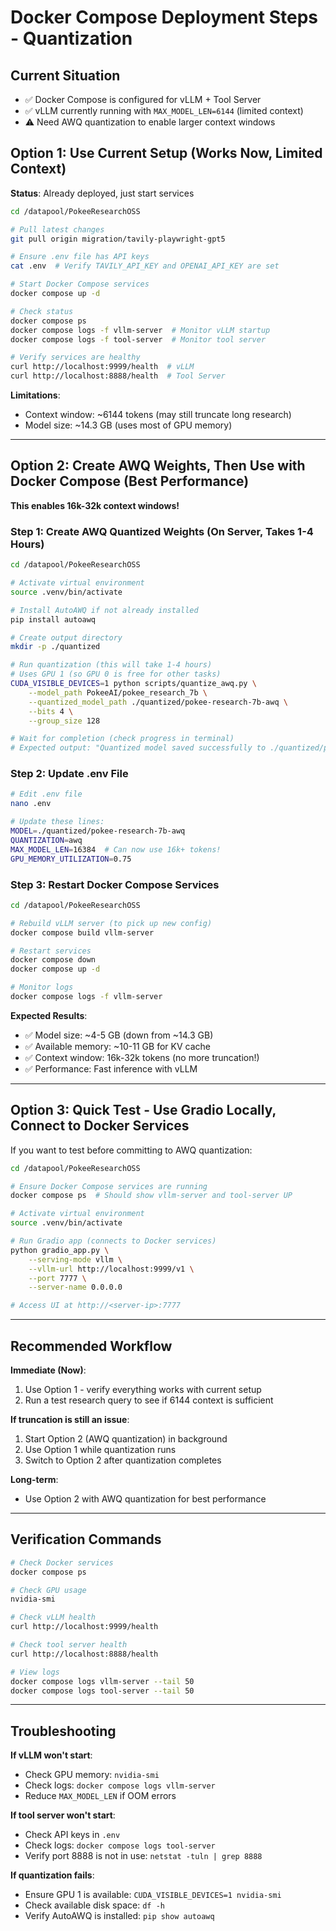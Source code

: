 # Docker Compose Deployment Steps - Quantization

## Current Situation

- ✅ Docker Compose is configured for vLLM + Tool Server
- ✅ vLLM currently running with `MAX_MODEL_LEN=6144` (limited context)
- ⚠️ Need AWQ quantization to enable larger context windows

## Option 1: Use Current Setup (Works Now, Limited Context)

**Status**: Already deployed, just start services

```bash
cd /datapool/PokeeResearchOSS

# Pull latest changes
git pull origin migration/tavily-playwright-gpt5

# Ensure .env file has API keys
cat .env  # Verify TAVILY_API_KEY and OPENAI_API_KEY are set

# Start Docker Compose services
docker compose up -d

# Check status
docker compose ps
docker compose logs -f vllm-server  # Monitor vLLM startup
docker compose logs -f tool-server  # Monitor tool server

# Verify services are healthy
curl http://localhost:9999/health  # vLLM
curl http://localhost:8888/health  # Tool Server
```

**Limitations**:
- Context window: ~6144 tokens (may still truncate long research)
- Model size: ~14.3 GB (uses most of GPU memory)

---

## Option 2: Create AWQ Weights, Then Use with Docker Compose (Best Performance)

**This enables 16k-32k context windows!**

### Step 1: Create AWQ Quantized Weights (On Server, Takes 1-4 Hours)

```bash
cd /datapool/PokeeResearchOSS

# Activate virtual environment
source .venv/bin/activate

# Install AutoAWQ if not already installed
pip install autoawq

# Create output directory
mkdir -p ./quantized

# Run quantization (this will take 1-4 hours)
# Uses GPU 1 (so GPU 0 is free for other tasks)
CUDA_VISIBLE_DEVICES=1 python scripts/quantize_awq.py \
    --model_path PokeeAI/pokee_research_7b \
    --quantized_model_path ./quantized/pokee-research-7b-awq \
    --bits 4 \
    --group_size 128

# Wait for completion (check progress in terminal)
# Expected output: "Quantized model saved successfully to ./quantized/pokee-research-7b-awq"
```

### Step 2: Update .env File

```bash
# Edit .env file
nano .env

# Update these lines:
MODEL=./quantized/pokee-research-7b-awq
QUANTIZATION=awq
MAX_MODEL_LEN=16384  # Can now use 16k+ tokens!
GPU_MEMORY_UTILIZATION=0.75
```

### Step 3: Restart Docker Compose Services

```bash
cd /datapool/PokeeResearchOSS

# Rebuild vLLM server (to pick up new config)
docker compose build vllm-server

# Restart services
docker compose down
docker compose up -d

# Monitor logs
docker compose logs -f vllm-server
```

**Expected Results**:
- ✅ Model size: ~4-5 GB (down from ~14.3 GB)
- ✅ Available memory: ~10-11 GB for KV cache
- ✅ Context window: 16k-32k tokens (no more truncation!)
- ✅ Performance: Fast inference with vLLM

---

## Option 3: Quick Test - Use Gradio Locally, Connect to Docker Services

If you want to test before committing to AWQ quantization:

```bash
cd /datapool/PokeeResearchOSS

# Ensure Docker Compose services are running
docker compose ps  # Should show vllm-server and tool-server UP

# Activate virtual environment
source .venv/bin/activate

# Run Gradio app (connects to Docker services)
python gradio_app.py \
    --serving-mode vllm \
    --vllm-url http://localhost:9999/v1 \
    --port 7777 \
    --server-name 0.0.0.0

# Access UI at http://<server-ip>:7777
```

---

## Recommended Workflow

**Immediate (Now)**:
1. Use Option 1 - verify everything works with current setup
2. Run a test research query to see if 6144 context is sufficient

**If truncation is still an issue**:
1. Start Option 2 (AWQ quantization) in background
2. Use Option 1 while quantization runs
3. Switch to Option 2 after quantization completes

**Long-term**:
- Use Option 2 with AWQ quantization for best performance

---

## Verification Commands

```bash
# Check Docker services
docker compose ps

# Check GPU usage
nvidia-smi

# Check vLLM health
curl http://localhost:9999/health

# Check tool server health
curl http://localhost:8888/health

# View logs
docker compose logs vllm-server --tail 50
docker compose logs tool-server --tail 50
```

---

## Troubleshooting

**If vLLM won't start**:
- Check GPU memory: `nvidia-smi`
- Check logs: `docker compose logs vllm-server`
- Reduce `MAX_MODEL_LEN` if OOM errors

**If tool server won't start**:
- Check API keys in `.env`
- Check logs: `docker compose logs tool-server`
- Verify port 8888 is not in use: `netstat -tuln | grep 8888`

**If quantization fails**:
- Ensure GPU 1 is available: `CUDA_VISIBLE_DEVICES=1 nvidia-smi`
- Check available disk space: `df -h`
- Verify AutoAWQ is installed: `pip show autoawq`

